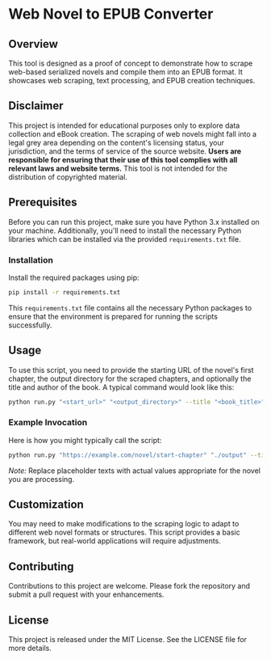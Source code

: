 # Web Novel to EPUB Converter

## Overview
This tool is designed as a proof of concept to demonstrate how to scrape web-based serialized novels and compile them into an EPUB format. It showcases web scraping, text processing, and EPUB creation techniques.

## Disclaimer
This project is intended for educational purposes only to explore data collection and eBook creation. The scraping of web novels might fall into a legal grey area depending on the content's licensing status, your jurisdiction, and the terms of service of the source website. **Users are responsible for ensuring that their use of this tool complies with all relevant laws and website terms.** This tool is not intended for the distribution of copyrighted material.

## Prerequisites
Before you can run this project, make sure you have Python 3.x installed on your machine. Additionally, you'll need to install the necessary Python libraries which can be installed via the provided `requirements.txt` file.

### Installation
Install the required packages using pip:

```bash
pip install -r requirements.txt
```

This `requirements.txt` file contains all the necessary Python packages to ensure that the environment is prepared for running the scripts successfully.

## Usage
To use this script, you need to provide the starting URL of the novel's first chapter, the output directory for the scraped chapters, and optionally the title and author of the book. A typical command would look like this:

```bash
python run.py "<start_url>" "<output_directory>" --title "<book_title>" --author "<author_name>"
```

### Example Invocation
Here is how you might typically call the script:

```bash
python run.py "https://example.com/novel/start-chapter" "./output" --title "Example Novel Title" --author "Author Name"
```

*Note:* Replace placeholder texts with actual values appropriate for the novel you are processing.

## Customization
You may need to make modifications to the scraping logic to adapt to different web novel formats or structures. This script provides a basic framework, but real-world applications will require adjustments.

## Contributing
Contributions to this project are welcome. Please fork the repository and submit a pull request with your enhancements.

## License
This project is released under the MIT License. See the LICENSE file for more details.
